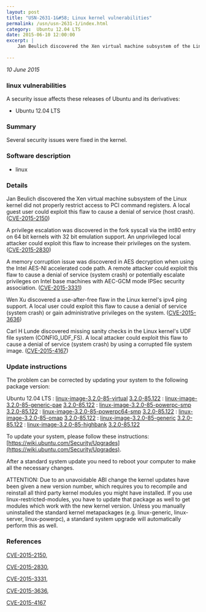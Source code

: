 ```yaml
---
layout: post
title: "USN-2631-1&#58; Linux kernel vulnerabilities"
permalink: /usn/usn-2631-1/index.html
category:  Ubuntu 12.04 LTS
date: 2015-06-10 12:00:00
excerpt: |
    Jan Beulich discovered the Xen virtual machine subsystem of the Linux kernel did not properly restrict access to PCI command registers. A local guest user could exploit this flaw to cause a denial of service (host crash). ([CVE-2015-2150](http://people.ubuntu.com/~ubuntu-security/cve/CVE-2015-2150))
    
--- 
```

 
 

*10 June 2015*

### linux vulnerabilities

A security issue affects these releases of Ubuntu and its derivatives:

* Ubuntu 12.04 LTS

### Summary

Several security issues were fixed in the kernel. 

### Software description

* linux 

### Details

Jan Beulich discovered the Xen virtual machine subsystem of the Linux kernel did not properly restrict access to PCI command registers. A local guest user could exploit this flaw to cause a denial of service (host crash). ([CVE-2015-2150](http://people.ubuntu.com/~ubuntu-security/cve/CVE-2015-2150))

A privilege escalation was discovered in the fork syscall via the int80 entry on 64 bit kernels with 32 bit emulation support. An unprivileged local attacker could exploit this flaw to increase their privileges on the system. ([CVE-2015-2830](http://people.ubuntu.com/~ubuntu-security/cve/CVE-2015-2830))

A memory corruption issue was discovered in AES decryption when using the Intel AES-NI accelerated code path. A remote attacker could exploit this flaw to cause a denial of service (system crash) or potentially escalate privileges on Intel base machines with AEC-GCM mode IPSec security association. ([CVE-2015-3331](http://people.ubuntu.com/~ubuntu-security/cve/CVE-2015-3331))

Wen Xu discovered a use-after-free flaw in the Linux kernel&#39;s ipv4 ping support. A local user could exploit this flaw to cause a denial of service (system crash) or gain administrative privileges on the system. ([CVE-2015-3636](http://people.ubuntu.com/~ubuntu-security/cve/CVE-2015-3636))

Carl H Lunde discovered missing sanity checks in the Linux kernel&#39;s UDF file system (CONFIG_UDF_FS). A local attacker could exploit this flaw to cause a denial of service (system crash) by using a corrupted file system image. ([CVE-2015-4167](http://people.ubuntu.com/~ubuntu-security/cve/CVE-2015-4167)) 

### Update instructions

The problem can be corrected by updating your system to the following package version:

Ubuntu 12.04 LTS
 : [linux-image-3.2.0-85-virtual](https://launchpad.net/ubuntu/+source/linux) <span> [3.2.0-85.122](https://launchpad.net/ubuntu/+source/linux/3.2.0-85.122) </span> 
 : [linux-image-3.2.0-85-generic-pae](https://launchpad.net/ubuntu/+source/linux) <span> [3.2.0-85.122](https://launchpad.net/ubuntu/+source/linux/3.2.0-85.122) </span> 
 : [linux-image-3.2.0-85-powerpc-smp](https://launchpad.net/ubuntu/+source/linux) <span> [3.2.0-85.122](https://launchpad.net/ubuntu/+source/linux/3.2.0-85.122) </span> 
 : [linux-image-3.2.0-85-powerpc64-smp](https://launchpad.net/ubuntu/+source/linux) <span> [3.2.0-85.122](https://launchpad.net/ubuntu/+source/linux/3.2.0-85.122) </span> 
 : [linux-image-3.2.0-85-omap](https://launchpad.net/ubuntu/+source/linux) <span> [3.2.0-85.122](https://launchpad.net/ubuntu/+source/linux/3.2.0-85.122) </span> 
 : [linux-image-3.2.0-85-generic](https://launchpad.net/ubuntu/+source/linux) <span> [3.2.0-85.122](https://launchpad.net/ubuntu/+source/linux/3.2.0-85.122) </span> 
 : [linux-image-3.2.0-85-highbank](https://launchpad.net/ubuntu/+source/linux) <span> [3.2.0-85.122](https://launchpad.net/ubuntu/+source/linux/3.2.0-85.122) </span> 

To update your system, please follow these instructions: [https://wiki.ubuntu.com/Security/Upgrades](https://wiki.ubuntu.com/Security/Upgrades).

After a standard system update you need to reboot your computer to make all the necessary changes.

ATTENTION: Due to an unavoidable ABI change the kernel updates have been given a new version number, which requires you to recompile and reinstall all third party kernel modules you might have installed. If you use linux-restricted-modules, you have to update that package as well to get modules which work with the new kernel version. Unless you manually uninstalled the standard kernel metapackages (e.g. linux-generic, linux-server, linux-powerpc), a standard system upgrade will automatically perform this as well. 

### References

 
 [CVE-2015-2150](http://people.ubuntu.com/~ubuntu-security/cve/CVE-2015-2150), 

 [CVE-2015-2830](http://people.ubuntu.com/~ubuntu-security/cve/CVE-2015-2830), 

 [CVE-2015-3331](http://people.ubuntu.com/~ubuntu-security/cve/CVE-2015-3331), 

 [CVE-2015-3636](http://people.ubuntu.com/~ubuntu-security/cve/CVE-2015-3636), 

 [CVE-2015-4167](http://people.ubuntu.com/~ubuntu-security/cve/CVE-2015-4167)
 


